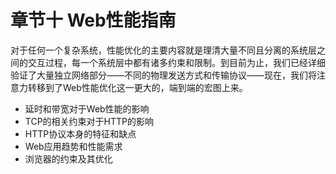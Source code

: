 章节十 Web性能指南
==========
对于任何一个复杂系统，性能优化的主要内容就是理清大量不同且分离的系统层之间的交互过程，每一个系统层中都有诸多约束和限制。到目前为止，我们已经详细验证了大量独立网络部分——不同的物理发送方式和传输协议——现在，我们将注意力转移到了Web性能优化这一更大的，端到端的宏图上来。

* 延时和带宽对于Web性能的影响
* TCP的相关约束对于HTTP的影响
* HTTP协议本身的特征和缺点
* Web应用趋势和性能需求
* 浏览器的约束及其优化
